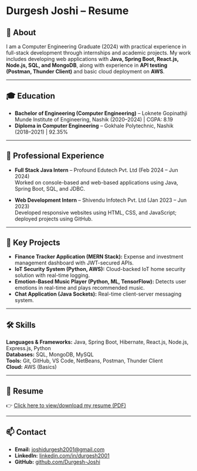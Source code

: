 # Durgesh Joshi – Resume

## 📌 About
I am a Computer Engineering Graduate (2024) with practical experience in full-stack development through internships and academic projects. My work includes developing web applications with **Java, Spring Boot, React.js, Node.js, SQL, and MongoDB**, along with experience in **API testing (Postman, Thunder Client)** and basic cloud deployment on **AWS**.  

---

## 🎓 Education
- **Bachelor of Engineering (Computer Engineering)** – Loknete Gopinathji Munde Institute of Engineering, Nashik (2020–2024) | CGPA: 8.19  
- **Diploma in Computer Engineering** – Gokhale Polytechnic, Nashik (2018–2021) | 92.35%  

---

## 💼 Professional Experience
- **Full Stack Java Intern** – Profound Edutech Pvt. Ltd (Feb 2024 – Jun 2024)  
  Worked on console-based and web-based applications using Java, Spring Boot, SQL, and JDBC.  

- **Web Development Intern** – Shivendu Infotech Pvt. Ltd (Jan 2023 – Jun 2023)  
  Developed responsive websites using HTML, CSS, and JavaScript; deployed projects using GitHub.  

---

## 🚀 Key Projects
- **Finance Tracker Application (MERN Stack):** Expense and investment management dashboard with JWT-secured APIs.  
- **IoT Security System (Python, AWS):** Cloud-backed IoT home security solution with real-time logging.  
- **Emotion-Based Music Player (Python, ML, TensorFlow):** Detects user emotions in real-time and plays recommended music.  
- **Chat Application (Java Sockets):** Real-time client-server messaging system.  

---

## 🛠️ Skills
**Languages & Frameworks:** Java, Spring Boot, Hibernate, React.js, Node.js, Express.js, Python  
**Databases:** SQL, MongoDB, MySQL  
**Tools:** Git, GitHub, VS Code, NetBeans, Postman, Thunder Client  
**Cloud:** AWS (Basics)  

---

## 📄 Resume
👉 [Click here to view/download my resume (PDF)](Durgesh_Joshi_Resume.pdf)  

---

## 📫 Contact
- **Email:** [joshidurgesh2001@gmail.com](mailto:joshidurgesh2001@gmail.com)  
- **LinkedIn:** [linkedin.com/in/durgesh2001](https://www.linkedin.com/in/durgesh2001)  
- **GitHub:** [github.com/Durgesh-Joshi](https://github.com/Durgesh-Joshi)  
